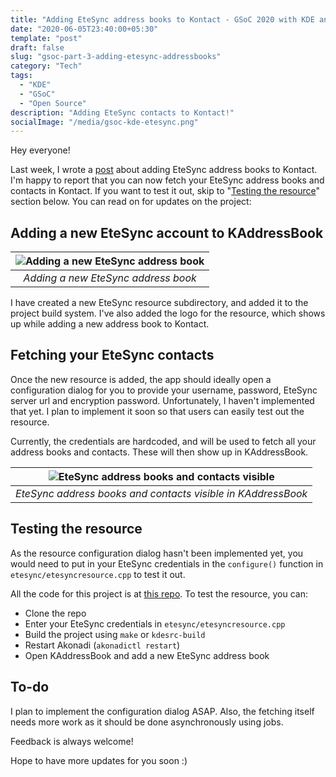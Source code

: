 ```yaml
---
title: "Adding EteSync address books to Kontact - GSoC 2020 with KDE and EteSync [Part 3]"
date: "2020-06-05T23:40:00+05:30"
template: "post"
draft: false
slug: "gsoc-part-3-adding-etesync-addressbooks"
category: "Tech"
tags:
  - "KDE"
  - "GSoC"
  - "Open Source"
description: "Adding EteSync contacts to Kontact!"
socialImage: "/media/gsoc-kde-etesync.png"
---
```


Hey everyone!

Last week, I wrote a [post](https://thejollyblog.netlify.app/posts/KDE/gsoc-part-2-the-coding-period-starts) about adding EteSync address books to Kontact. I'm happy to report that you can now fetch your EteSync address books and contacts in Kontact. If you want to test it out, skip to "[Testing the resource](#testing-the-resource)" section below. You can read on for updates on the project:

## Adding a new EteSync account to KAddressBook

| ![Adding a new EteSync address book](/media/EteSync-resource-visible-logo.png) |
| :----------------------------------------------------------------------------: |
|                      _Adding a new EteSync address book_                       |

I have created a new EteSync resource subdirectory, and added it to the project build system. I've also added the logo for the resource, which shows up while adding a new address book to Kontact.

## Fetching your EteSync contacts

Once the new resource is added, the app should ideally open a configuration dialog for you to provide your username, password, EteSync server url and encryption password. Unfortunately, I haven't implemented that yet. I plan to implement it soon so that users can easily test out the resource.

Currently, the credentials are hardcoded, and will be used to fetch all your address books and contacts. These will then show up in KAddressBook.

| ![EteSync address books and contacts visible](/media/EteSync-addressbook-and-contacts-visible.png) |
| :------------------------------------------------------------------------------------------------: |
|                    _EteSync address books and contacts visible in KAddressBook_                    |

## Testing the resource

As the resource configuration dialog hasn't been implemented yet, you would need to put in your EteSync credentials in the `configure()` function in `etesync/etesyncresource.cpp` to test it out.

All the code for this project is at [this repo](https://invent.kde.org/sjolly/kdepim-runtime/-/tree/etesyncResource). To test the resource, you can:

- Clone the repo
- Enter your EteSync credentials in `etesync/etesyncresource.cpp`
- Build the project using `make` or `kdesrc-build`
- Restart Akonadi (`akonadictl restart`)
- Open KAddressBook and add a new EteSync address book

## To-do

I plan to implement the configuration dialog ASAP. Also, the fetching itself needs more work as it should be done asynchronously using jobs.

Feedback is always welcome!

Hope to have more updates for you soon :)
